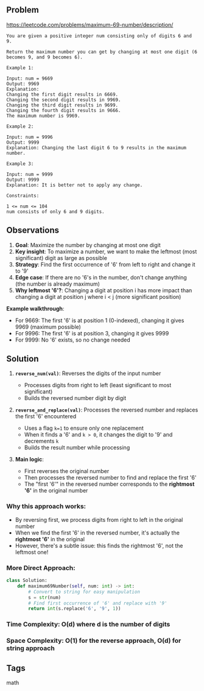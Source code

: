 ## Problem

https://leetcode.com/problems/maximum-69-number/description/

```
You are given a positive integer num consisting only of digits 6 and 9.

Return the maximum number you can get by changing at most one digit (6 becomes 9, and 9 becomes 6).

Example 1:

Input: num = 9669
Output: 9969
Explanation: 
Changing the first digit results in 6669.
Changing the second digit results in 9969.
Changing the third digit results in 9699.
Changing the fourth digit results in 9666.
The maximum number is 9969.

Example 2:

Input: num = 9996
Output: 9999
Explanation: Changing the last digit 6 to 9 results in the maximum number.

Example 3:

Input: num = 9999
Output: 9999
Explanation: It is better not to apply any change.

Constraints:

1 <= num <= 104
num consists of only 6 and 9 digits.
```

## Observations

1. **Goal**: Maximize the number by changing at most one digit
2. **Key insight**: To maximize a number, we want to make the leftmost (most significant) digit as large as possible
3. **Strategy**: Find the first occurrence of '6' from left to right and change it to '9'
4. **Edge case**: If there are no '6's in the number, don't change anything (the number is already maximum)
5. **Why leftmost '6'?**: Changing a digit at position i has more impact than changing a digit at position j where i < j (more significant position)

**Example walkthrough**:
- For 9669: The first '6' is at position 1 (0-indexed), changing it gives 9969 (maximum possible)
- For 9996: The first '6' is at position 3, changing it gives 9999
- For 9999: No '6' exists, so no change needed

## Solution

1. **`reverse_num(val)`**: Reverses the digits of the input number
   - Processes digits from right to left (least significant to most significant)
   - Builds the reversed number digit by digit

2. **`reverse_and_replace(val)`**: Processes the reversed number and replaces the first '6' encountered
   - Uses a flag `k=1` to ensure only one replacement
   - When it finds a '6' and `k > 0`, it changes the digit to '9' and decrements `k`
   - Builds the result number while processing

3. **Main logic**: 
   - First reverses the original number
   - Then processes the reversed number to find and replace the first '6'
   - The "first '6'" in the reversed number corresponds to the **rightmost '6'** in the original number

### Why this approach works:
- By reversing first, we process digits from right to left in the original number
- When we find the first '6' in the reversed number, it's actually the **rightmost '6'** in the original
- However, there's a subtle issue: this finds the rightmost '6', not the leftmost one!

### More Direct Approach:
```python
class Solution:
    def maximum69Number(self, num: int) -> int:
        # Convert to string for easy manipulation
        s = str(num)
        # Find first occurrence of '6' and replace with '9'
        return int(s.replace('6', '9', 1))
```

### Time Complexity: O(d) where d is the number of digits
### Space Complexity: O(1) for the reverse approach, O(d) for string approach

## Tags

math
